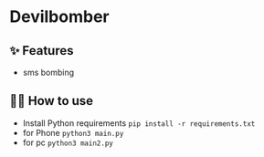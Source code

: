 # Devilbomber

## ✨ Features

- sms bombing

## 💁‍♀️ How to use

- Install Python requirements `pip install -r requirements.txt`
- for Phone `python3 main.py`
- for pc `python3 main2.py`
